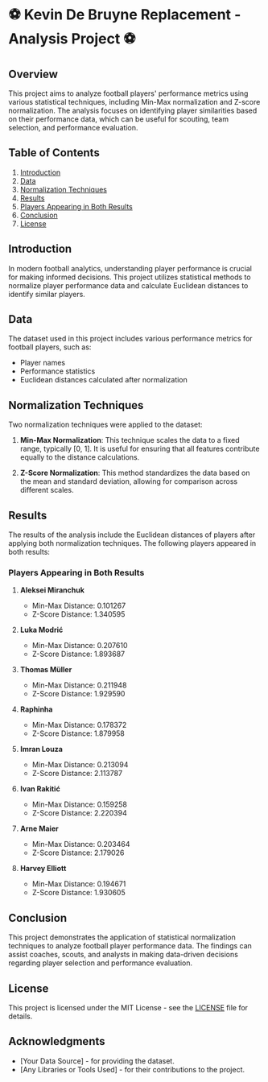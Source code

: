 # ⚽ Kevin De Bruyne Replacement - Analysis Project ⚽

## Overview

This project aims to analyze football players' performance metrics using various statistical techniques, including Min-Max normalization and Z-score normalization. The analysis focuses on identifying player similarities based on their performance data, which can be useful for scouting, team selection, and performance evaluation.

## Table of Contents

1. [Introduction](#introduction)
2. [Data](#data)
3. [Normalization Techniques](#normalization-techniques)
4. [Results](#results)
5. [Players Appearing in Both Results](#players-appearing-in-both-results)
6. [Conclusion](#conclusion)
7. [License](#license)

## Introduction

In modern football analytics, understanding player performance is crucial for making informed decisions. This project utilizes statistical methods to normalize player performance data and calculate Euclidean distances to identify similar players.

## Data

The dataset used in this project includes various performance metrics for football players, such as:

- Player names
- Performance statistics
- Euclidean distances calculated after normalization

## Normalization Techniques

Two normalization techniques were applied to the dataset:

1. **Min-Max Normalization**: This technique scales the data to a fixed range, typically [0, 1]. It is useful for ensuring that all features contribute equally to the distance calculations.

2. **Z-Score Normalization**: This method standardizes the data based on the mean and standard deviation, allowing for comparison across different scales.

## Results

The results of the analysis include the Euclidean distances of players after applying both normalization techniques. The following players appeared in both results:

### Players Appearing in Both Results

1. **Aleksei Miranchuk**
   - Min-Max Distance: 0.101267
   - Z-Score Distance: 1.340595

2. **Luka Modrić**
   - Min-Max Distance: 0.207610
   - Z-Score Distance: 1.893687

3. **Thomas Müller**
   - Min-Max Distance: 0.211948
   - Z-Score Distance: 1.929590

4. **Raphinha**
   - Min-Max Distance: 0.178372
   - Z-Score Distance: 1.879958

5. **Imran Louza**
   - Min-Max Distance: 0.213094
   - Z-Score Distance: 2.113787

6. **Ivan Rakitić**
   - Min-Max Distance: 0.159258
   - Z-Score Distance: 2.220394

7. **Arne Maier**
   - Min-Max Distance: 0.203464
   - Z-Score Distance: 2.179026

8. **Harvey Elliott**
   - Min-Max Distance: 0.194671
   - Z-Score Distance: 1.930605

## Conclusion

This project demonstrates the application of statistical normalization techniques to analyze football player performance data. The findings can assist coaches, scouts, and analysts in making data-driven decisions regarding player selection and performance evaluation.

## License

This project is licensed under the MIT License - see the [LICENSE](LICENSE) file for details.

## Acknowledgments

- [Your Data Source] - for providing the dataset.
- [Any Libraries or Tools Used] - for their contributions to the project.
